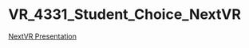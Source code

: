 # VR_4331_Student_Choice_NextVR


<a href="http://slides.com/jordancoe/deck/fullscreen">NextVR Presentation</a>

